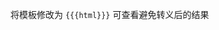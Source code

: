 <!--_PAGEDATA
{
    "title": "避免自动HTML转义",
    "githubissuesid": 2,
    "keywords": "js,subexpressions,javascript",
    "description":"Handlebars 会转义HTML，你可以使用 {{{ 避免转义",
    "doc_text":"Handlebars 会转义HTML，你可以使用 {{{ 避免转义",
    "doc_link":"../expressions.html#HTML-escapes.html",
    "_template": "demo"
}
_PAGEDATA-->


将模板修改为 `{{{html}}}` 可查看避免转义后的结果

<!-- 模板 -->
<script class="show" id="source" type="text/x-handlebars-template" >

{{html}}

</script>

<!-- 数据 -->
<script class="show json-format-error" id="data" type="text/json">

{
   "html": "<strong>text</strong>"
}

</script>        

<!-- helper实现 -->
<script class="show" id="helper">


</script>